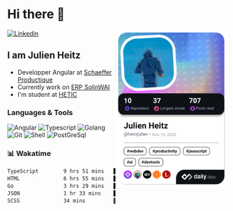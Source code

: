 <h1>Hi there 👋</h1>

<div align="left">

  <a href="https://www.linkedin.com/in/heitzjulien/">
    <img
      src="https://img.shields.io/static/v1?logo=linkedin&style=flat-square&color=0072b1&label=LinkedIn&message=%20"
      alt="Linkedin"
    />
  </a>

  <a href="https://app.daily.dev/heitzjulien" target="_blank">
    <img
      width="256"
      align="right"
      src="https://raw.githubusercontent.com/heitzjulien/heitzjulien/devcard/devcard.png"
    />
  </a>
</div>

## I am Julien Heitz

- Developper Angular at [Schaeffer Productique](www.schaeffer-productique.com)
- Currently work on [ERP SolinWAI](https://www.schaeffer-productique.com/solin-wai/)
- I'm student at [HETIC](https://www.hetic.net)

### Languages & Tools

![Angular](https://img.shields.io/badge/Angular-DD0031?style=for-the-badge&logo=angular&logoColor=white)
![Typescript](https://img.shields.io/badge/TypeScript-007ACC?style=for-the-badge&logo=typescript&logoColor=white)
![Golang](https://img.shields.io/badge/Go-00ADD8?style=for-the-badge&logo=go&logoColor=white)
![Git](https://img.shields.io/badge/GIT-E44C30?style=for-the-badge&logo=git&logoColor=white)
![Shell](https://img.shields.io/badge/Shell_Script-121011?style=for-the-badge&logo=gnu-bash&logoColor=white)
![PostGreSql](https://img.shields.io/badge/PostgreSQL-316192?style=for-the-badge&logo=postgresql&logoColor=white)

### 📊 Wakatime

<!--START_SECTION:waka-->

```txt
TypeScript        9 hrs 51 mins   ██████████▒░░░░░░░░░░░░░░   41.96 %
HTML              6 hrs 55 mins   ███████▒░░░░░░░░░░░░░░░░░   29.44 %
Go                3 hrs 29 mins   ███▓░░░░░░░░░░░░░░░░░░░░░   14.89 %
JSON              1 hr 33 mins    █▓░░░░░░░░░░░░░░░░░░░░░░░   06.63 %
SCSS              34 mins         ▓░░░░░░░░░░░░░░░░░░░░░░░░   02.44 %
```

<!--END_SECTION:waka-->
